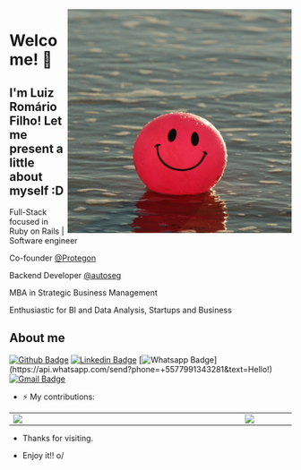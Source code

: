 <img align="right" width="400" height="400" src="https://github.com/luizromariofilho/luizromariofilho/blob/master/smiles.jpg">

# Welcome! 👋

## I'm Luiz Romário Filho! Let me present a little about myself :D

Full-Stack focused in Ruby on Rails | Software engineer

Co-founder [@Protegon](https://protegon.com.br/)

Backend Developer [@autoseg](https://autoseg.com)

MBA in Strategic Business Management

Enthusiastic for BI and Data Analysis, Startups and Business

## About me 
[![Github Badge](https://img.shields.io/badge/-Github-000?style=flat-square&logo=Github&logoColor=white&link=https://github.com/luizromariofilho)](https://github.com/luizromariofilho)
[![Linkedin Badge](https://img.shields.io/badge/-LinkedIn-blue?style=flat-square&logo=Linkedin&logoColor=white&link=https://www.linkedin.com/in/luizromariofilho)](https://www.linkedin.com/in/luizromariofilho)
[![Whatsapp Badge](https://img.shields.io/badge/-Whatsapp-4CA143?style=flat-square&labelColor=4CA143&logo=whatsapp&logoColor=white&link=https://api.whatsapp.com/send?phone=+5577991343281&text=Hello!)](https://api.whatsapp.com/send?phone=+5577991343281&text=Hello!)
[![Gmail Badge](https://img.shields.io/badge/-Gmail-c14438?style=flat-square&logo=Gmail&logoColor=white&link=mailto:luizromariofilho@gmail.com)](mailto:luizromariofilho@gmail.com)

- ⚡ My contributions:
<center>
<table>
  <tr>
      <td>
        <img width="400px" align="left" src="https://github-readme-stats.vercel.app/api/top-langs/?username=luizromariofilho&hide=html&show_icons=true&layout=compact" />
      </td>
      <td>
        <img width="400px" align="left" src="https://github-readme-stats.vercel.app/api?username=luizromariofilho&count_private=true&layout=compact&show_icons=true" />
      </td>
  </tr>  
</table>
</center>

- Thanks for visiting. 
 
- Enjoy it!! o/

<!--
**luizromariofilho/luizromariofilho** is a ✨ _special_ ✨ repository because its `README.md` (this file) appears on your GitHub profile.

Here are some ideas to get you started:

- 🔭 I’m currently working on ...
- 🌱 I’m currently learning ...
- 👯 I’m looking to collaborate on ...
- 🤔 I’m looking for help with ...
- 💬 Ask me about ...
- 📫 How to reach me: ...
- 😄 Pronouns: ...
- ⚡ Fun fact: ...
-->
